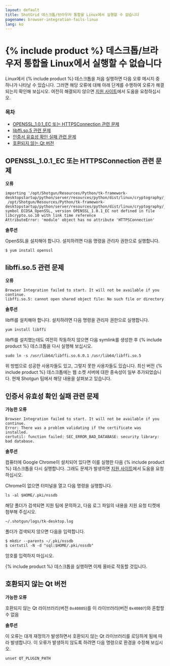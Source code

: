 ```yaml
---
layout: default
title: ShotGrid 데스크톱/브라우저 통합을 Linux에서 실행할 수 없습니다
pagename: browser-integration-fails-linux
lang: ko
---
```


# {% include product %} 데스크톱/브라우저 통합을 Linux에서 실행할 수 없습니다

Linux에서 {% include product %} 데스크톱을 처음 실행하면 다음 오류 메시지 중 하나가 나타날 수 있습니다. 그러면 해당 오류에 대해 아래 단계를 수행하여 오류가 해결되는지 확인해 보십시오.
여전히 해결되지 않으면 [지원 사이트](https://knowledge.autodesk.com/ko/contact-support)에서 도움을 요청하십시오.

### 목차
- [OPENSSL_1.0.1_EC 또는 HTTPSConnection 관련 문제](#openssl_101_ec-or-httpsconnection-related-issues)
- [libffi.so.5 관련 문제](#libffiso5-related-issues)
- [인증서 유효성 확인 실패 관련 문제](#certificate-validation-failed-related-issues)
- [호환되지 않는 Qt 버전](#incompatible-qt-versions)

## OPENSSL_1.0.1_EC 또는 HTTPSConnection 관련 문제

**오류**

```
importing '/opt/Shotgun/Resources/Python/tk-framework-desktopstartup/python/server/resources/python/dist/linux/cryptography/_Cryptography_cffi_36a40ff0x2bad1bae.so':
 /opt/Shotgun/Resources/Python/tk-framework-desktopstartup/python/server/resources/python/dist/linux/cryptography/_Cryptography_cffi_36a40ff0x2bad1bae.so: symbol ECDSA_OpenSSL, version OPENSSL_1.0.1_EC not defined in file libcrypto.so.10 with link time reference
AttributeError: 'module' object has no attribute 'HTTPSConnection'
```

**솔루션**

OpenSSL을 설치해야 합니다. 설치하려면 다음 명령을 관리자 권한으로 실행합니다.

```
$ yum install openssl
```

## libffi.so.5 관련 문제

**오류**

```
Browser Integration failed to start. It will not be available if you continue.
libffi.so.5: cannot open shared object file: No such file or directory
```

**솔루션**

libffi를 설치해야 합니다. 설치하려면 다음 명령을 관리자 권한으로 실행합니다.

```
yum install libffi
```

libffi를 설치했는데도 여전히 작동하지 않으면 다음 symlink를 생성한 후 {% include product %} 데스크톱을 다시 실행해 보십시오.

```
sudo ln -s /usr/lib64/libffi.so.6.0.1 /usr/lib64/libffi.so.5
```

위 방법으로 성공한 사용자들도 있고, 그렇지 못한 사용자들도 있습니다. 최신 버전 {% include product %} 데스크톱에는 웹 소켓 서버에 대한 종속성이 일부 추가되었습니다. 현재 Shotgun 팀에서 해당 내용을 살펴보고 있습니다.

## 인증서 유효성 확인 실패 관련 문제

**가능한 오류**

```
Browser Integration failed to start. It will not be available if you continue.
Error: There was a problem validating if the certificate was installed.
certutil: function failed: SEC_ERROR_BAD_DATABASE: security library: bad database.
```

**솔루션**

컴퓨터에 Google Chrome이 설치되어 있다면 이를 실행한 다음 {% include product %} 데스크톱을 다시 실행합니다. 그래도 문제가 발생하면 [지원 사이트](https://knowledge.autodesk.com/ko/contact-support)에서 도움을 요청하십시오.

Chrome이 없으면 터미널을 열고 다음 명령을 실행합니다.

```
ls -al $HOME/.pki/nssdb
```

해당 폴더가 검색되면 지원 팀에 문의하고, 다음 로그 파일의 내용을 지원 요청 티켓에 첨부해 주십시오.

```
~/.shotgun/logs/tk-desktop.log
```

폴더가 검색되지 않으면 다음을 입력합니다.

```
$ mkdir --parents ~/.pki/nssdb
$ certutil -N -d "sql:$HOME/.pki/nssdb"
```
암호를 입력하지 마십시오.

{% include product %} 데스크톱을 실행하면 이제 올바로 작동할 것입니다.

## 호환되지 않는 Qt 버전

**가능한 오류**

호환되지 않는 Qt 라이브러리(버전 `0x40805`)를 이 라이브러리(버전 `0x40807`)와 혼합할 수 없음

**솔루션**

이 오류는 대개 재정의가 발생하면서 호환되지 않는 Qt 라이브러리를 로딩하게 됨에 따라 발생합니다.
이 오류가 발생하지 않도록 하려면 다음 명령으로 환경을 수정해 보십시오.

```
unset QT_PLUGIN_PATH
```
